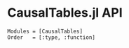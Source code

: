 # CausalTables.jl API

```@autodocs; canonical=false
Modules = [CausalTables]
Order   = [:type, :function]
```